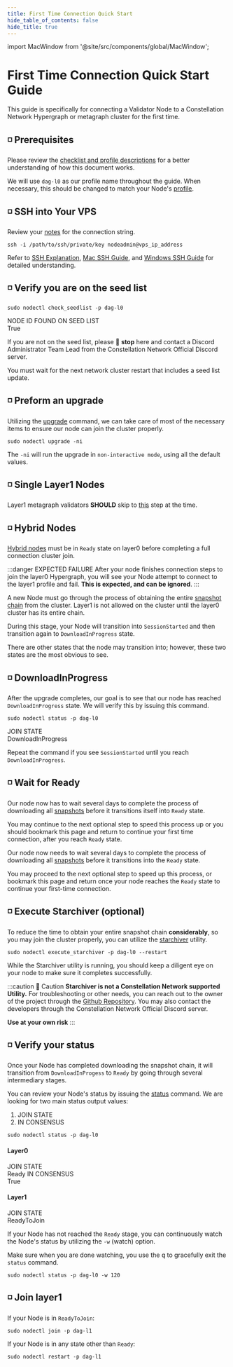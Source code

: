 ```yaml
---
title: First Time Connection Quick Start
hide_table_of_contents: false
hide_title: true
---
```

import MacWindow from '@site/src/components/global/MacWindow';

# First Time Connection Quick Start Guide

This guide is specifically for connecting a Validator Node to a Constellation Network Hypergraph or metagraph cluster for the first time.

## ◽ Prerequisites 

Please review the [checklist and profile descriptions](/validate/quick-start/prerequisites) for a better understanding of how this document works.

We will use `dag-l0` as our profile name throughout the guide. When necessary, this should be changed to match your Node's [profile](/validate/quick-start/prerequisites#-profile-table).

## ◽ SSH into Your VPS
Review your [notes](/validate/resources/nodectl-notes) for the connection string.

```
ssh -i /path/to/ssh/private/key nodeadmin@vps_ip_address
```
Refer to [SSH Explanation](/validate/validator/ssh-keys), [Mac SSH Guide](/validate/resources/accessMac), and [Windows SSH Guide](/validate/resources/accessWin)
for detailed understanding.

## ◽ Verify you are on the seed list
```
sudo nodectl check_seedlist -p dag-l0
```
<MacWindow>
NODE ID FOUND ON SEED LIST<br />
True
</MacWindow>

If you are not on the seed list, please 🛑 **stop** here and contact a Discord Administrator Team Lead from the Constellation Network Official Discord server.  

You must wait for the next network cluster restart that includes a seed list update.

## ◽ Preform an upgrade 

Utilizing the [upgrade](/validate/automated/nodectl-commands#upgrade) command, we can take care of most of the necessary items to ensure our node can join the cluster properly.

```
sudo nodectl upgrade -ni
```
The `-ni` will run the upgrade in `non-interactive mode`, using all the default values. 

## ◽ Single Layer1 Nodes

Layer1 metagraph validators **SHOULD** skip to [this](#-verify-your-status) step at the time. 

## ◽ Hybrid Nodes
[Hybrid nodes](/validate/validator/specs#hybrid-node) must be in `Ready` state on layer0 before completing a full connection cluster join.

:::danger EXPECTED FAILURE
After your node finishes connection steps to join the layer0 Hypergraph, you will see your Node attempt to connect to the layer1 profile and fail.  **This is expected, and can be ignored**. 
:::

A new Node must go through the process of obtaining the entire [snapshot chain](/metagraphs/concepts/snapshots) from the cluster. Layer1 is not allowed on the cluster until the layer0 cluster has its entire chain.

During this stage, your Node will transition into `SessionStarted` and then transition again to `DownloadInProgress` state.

<p style={{fontSize:".7em"}}>There are other states that the node may transition into; however, these two states are the most obvious to see.</p>

## ◽ DownloadInProgress

After the upgrade completes, our goal is to see that our node has reached `DownloadInProgress` state.  We will verify this by issuing this command.

```
sudo nodectl status -p dag-l0
```
<MacWindow>
JOIN STATE<br />
DownloadInProgress
</MacWindow>

Repeat the command if you see `SessionStarted` until you reach `DownloadInProgress`.

## ◽ Wait for Ready
Our node now has to wait several days to complete the process of downloading all [snapshots](/metagraphs/concepts/snapshots) before it transitions itself into `Ready` state.

You may continue to the next optional step to speed this process up or you should bookmark this page and return to continue your first time connection, after you reach `Ready` state.

Our node now needs to wait several days to complete the process of downloading all [snapshots](/metagraphs/concepts/snapshots) before it transitions into the `Ready` state.

You may proceed to the next optional step to speed up this process, or bookmark this page and return once your node reaches the `Ready` state to continue your first-time connection.

## ◽ Execute Starchiver (optional)

To reduce the time to obtain your entire snapshot chain **considerably**, so you may join the cluster properly, you can utilize the [starchiver](https://github.com/StardustCollective/Starchive-Extractor) utility.
```
sudo nodectl execute_starchiver -p dag-l0 --restart
```
While the Starchiver utility is running, you should keep a diligent eye on your node to make sure it completes successfully.

:::caution 🚧 Caution
**Starchiver is not a Constellation Network supported Utility.** For troubleshooting or other needs, you can reach out to the owner of the project through the [Github Repository](https://github.com/StardustCollective/Starchive-Extractor).  You may also contact the developers through the Constellation Network Official Discord server.

**Use at your own risk**
:::

## ◽ Verify your status
Once your Node has completed downloading the snapshot chain, it will transition from `DownloadInProgess` to `Ready` by going through several intermediary stages.

You can review your Node's status by issuing the [status](/validate/automated/nodectl-commands#status) command.  We are looking for two main status output values:
1. JOIN STATE
1. IN CONSENSUS

```
sudo nodectl status -p dag-l0
```

#### Layer0

<MacWindow>
JOIN STATE<br />
Ready
</MacWindow>
<MacWindow>
IN CONSENSUS<br />
True
</MacWindow>

#### Layer1

<MacWindow>
JOIN STATE<br />
ReadyToJoin
</MacWindow>

If your Node has not reached the `Ready` stage, you can continuously watch the Node's status by utilizing the `-w` (watch) option.  

Make sure when you are done watching, you use the <kbd>q</kbd> to gracefully exit the `status` command.

```
sudo nodectl status -p dag-l0 -w 120
```

## ◽ Join layer1

If your Node is in `ReadyToJoin`:
```
sudo nodectl join -p dag-l1
```
If your Node is in any state other than `Ready`:
```
sudo nodectl restart -p dag-l1
```
